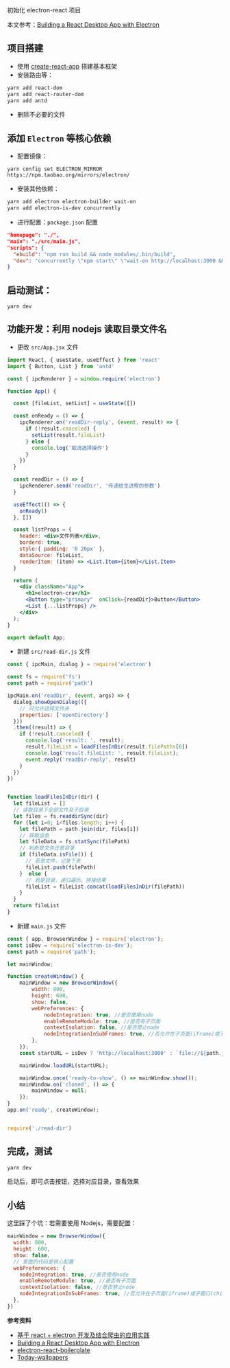 初始化 electron-react 项目

本文参考：[Building a React Desktop App with Electron](https://blog.bitsrc.io/building-an-electron-app-with-electron-react-boilerplate-c7ef8d010a91)

## 项目搭建

- 使用 [create-react-app](https://www.html.cn/create-react-app/docs/getting-started/) 搭建基本框架
- 安装路由等：

```bash
yarn add react-dom
yarn add react-router-dom
yarn add antd
```

- 删除不必要的文件

## 添加 `Electron` 等核心依赖

- 配置镜像：

```
yarn config set ELECTRON_MIRROR https://npm.taobao.org/mirrors/electron/
```

- 安装其他依赖：

```bash
yarn add electron electron-builder wait-on
yarn add electron-is-dev concurrently
```

- 进行配置：`package.json` 配置

```json
"homepage": "./",
"main": "./src/main.js",
"scripts": {
  "ebuild": "npm run build && node_modules/.bin/build",
  "dev": "concurrently \"npm start\" \"wait-on http://localhost:3000 && electron .\""
}
```

## 启动测试：

```
yarn dev
```

## 功能开发：利用 nodejs 读取目录文件名

- 更改 `src/App.jsx` 文件

```jsx
import React, { useState, useEffect } from 'react'
import { Button, List } from 'antd'

const { ipcRenderer } = window.require('electron')

function App() {

  const [fileList, setList] = useState([])

  const onReady = () => {
    ipcRenderer.on('readDir-reply', (event, result) => {
      if (!result.cnaceled) {
        setList(result.fileList)
      } else {
        console.log('取消选择操作')
      }
    })
  }

  const readDir = () => {
    ipcRenderer.send('readDir', '传递给主进程的参数')
  }

  useEffect(() => {
    onReady()
  }, [])

  const listProps = {
    header: <div>文件列表</div>,
    borderd: true,
    style:{ padding: '0 20px' },
    dataSource: fileList,
    renderItem: (item) => <List.Item>{item}</List.Item>
  }

  return (
    <div className="App">
      <h1>electron-cra</h1>
      <Button type="primary"  onClick={readDir}>Button</Button>
      <List {...listProps} />
    </div>
  );
}

export default App;
```

- 新建 `src/read-dir.js` 文件

```js
const { ipcMain, dialog } = require('electron')

const fs = require('fs')
const path = require('path')

ipcMain.on('readDir', (event, args) => {
  dialog.showOpenDialog(({
    // 只允许选择文件夹
    properties: ['openDirectory']
  }))
  .then((result) => {
    if (!result.canceled) {
      console.log('result: ', result);
      result.fileList = loadFilesInDir(result.filePaths[0])
      console.log('result.fileList: ', result.fileList);
      event.reply('readDir-reply', result)
    }
  })
})


function loadFilesInDir(dir) {
  let fileList = []
  // 读取目录下全部文件及子目录
  let files = fs.readdirSync(dir)
  for (let i=0; i<files.length; i++) {
    let filePath = path.join(dir, files[i])
    // 获取信息
    let fileData = fs.statSync(filePath)
    // 判断是文件还是目录
    if (fileData.isFile()) {
      // 若是文件，记录下来
      fileList.push(filePath)
    }  else {
      // 若是目录，递归遍历，拼接结果
      fileList = fileList.concat(loadFilesInDir(filePath))
    }
  }
  return fileList
}

```

- 新建 `main.js` 文件

```js
const { app, BrowserWindow } = require('electron');
const isDev = require('electron-is-dev');
const path = require('path');

let mainWindow;

function createWindow() {
    mainWindow = new BrowserWindow({
        width: 800,
        height: 600,
        show: false,
        webPreferences: {
            nodeIntegration: true, //是否使用node
            enableRemoteModule: true, //是否有子页面
            contextIsolation: false, //是否禁止node
            nodeIntegrationInSubFrames: true, //否允许在子页面(iframe)或子窗口(child window)中集成Node.js
        },
    });
    const startURL = isDev ? 'http://localhost:3000' : `file://${path.join(__dirname, '../build/index.html')}`;

    mainWindow.loadURL(startURL);

    mainWindow.once('ready-to-show', () => mainWindow.show());
    mainWindow.on('closed', () => {
        mainWindow = null;
    });
}
app.on('ready', createWindow);


require('./read-dir')

```
 
## 完成，测试

```bash
yarn dev
```

启动后，即可点击按钮，选择对应目录，查看效果


## 小结

这里踩了个坑：若需要使用 Nodejs，需要配置：

```js
mainWindow = new BrowserWindow({
  width: 800,
  height: 600,
  show: false,
  // 里面的代码是核心配置
  webPreferences: {
    nodeIntegration: true, //是否使用node
    enableRemoteModule: true, //是否有子页面
    contextIsolation: false, //是否禁止node
    nodeIntegrationInSubFrames: true, //否允许在子页面(iframe)或子窗口(child window)中集成Node.js
  },
})
```

**参考资料**

- [基于 react + electron 开发及结合爬虫的应用实践](https://juejin.cn/post/6934660187668086791)
- [Building a React Desktop App with Electron](https://blog.bitsrc.io/building-an-electron-app-with-electron-react-boilerplate-c7ef8d010a91)
- [electron-react-boilerplate](https://github.com/fliegwerk/electron-react-boilerplate)
- [Today-wallpapers](https://github.com/blazer233/Today-wallpapers)
